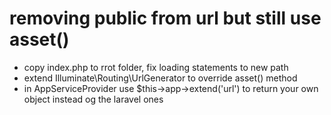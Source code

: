 # removing public from url but still use asset()

- copy index.php to rrot folder, fix loading statements to new path
- extend Illuminate\Routing\UrlGenerator to override asset() method
- in AppServiceProvider use $this->app->extend('url') to return your own object instead og the laravel ones